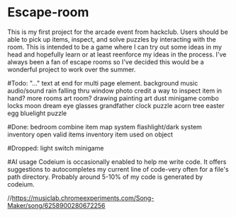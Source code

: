 # Escape-room

This is my first project for the arcade event from hackclub. Users should be able to pick up items, inspect, and solve puzzles by interacting with the room. This is intended to be a game where I can try out some ideas in my head and hopefully learn or at least reenforce my ideas in the process. I've always been a fan of escape rooms so I've decided this would be a wonderful project to work over the summer.

#Todo:
  "..." text at end for multi page element.
  background music
  audio/sound
  rain falling thru window
  photo credit
  a way to inspect item in hand?
  more rooms
    art room?
  drawing painting art
  dust minigame
  combo locks
  moon dream eye glasses
  grandfather clock puzzle
  acorn tree easter egg
  bluelight puzzle
  

#Done:
  bedroom
  combine item
  map system
  flashlight/dark system
  inventory
  open valid items
  inventory item used on object

#Dropped:
  light switch minigame


#AI usage
Codeium is occasionally enabled to help me write code. It offers suggestions to autocompletes my current line of code-very often for a file's path directory. Probably around 5-10% of my code is generated by codeium.

//https://musiclab.chromeexperiments.com/Song-Maker/song/6258900280672256